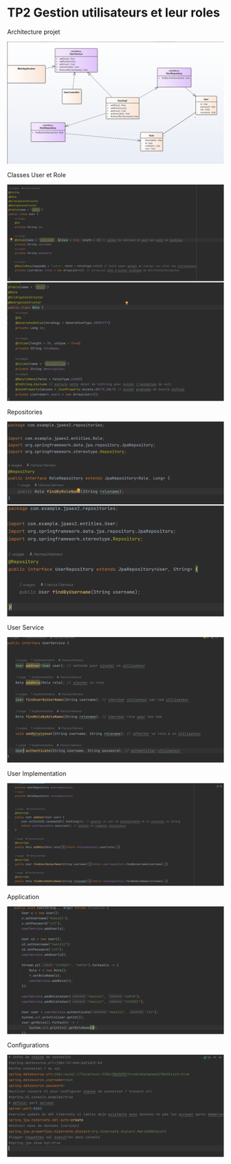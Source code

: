 <h1>TP2 Gestion utilisateurs et leur roles</h1>

<p>Architecture projet</p>
<img src="images/a.png" />

<p>Classes User et Role</p>
<img src="images/User.png" />
<img src="images/Role.png" />

<p>Repositories</p>
<img src="images/RoleRepository.png" />
<img src="images/UserRepository.png" />

<p>User Service</p>
<img src="images/UserService.png" />

<p>User Implementation</p>
<img src="images/UserImpl.png" />

<p>Application</p>
<img src="images/main.png" />

<p>Configurations</p>
<img src="images/configuration.png" />




